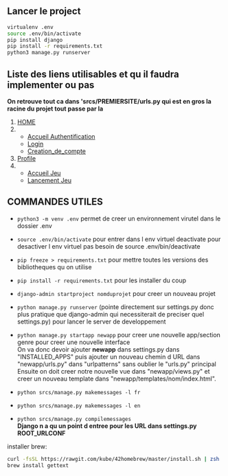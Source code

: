 ## Lancer le project

```bash
virtualenv .env
source .env/bin/activate
pip install django
pip install -r requirements.txt
python3 manage.py runserver
```

## Liste des liens utilisables et qu il faudra implementer ou pas

**On retrouve tout ca dans 'srcs/PREMIERSITE/urls.py qui est en gros la racine du projet tout passe par la**  

1. [HOME](http://localhost:8000/)
2.  - [Accueil Authentification](http://localhost:8000/authentification/)
    - [Login](http://localhost:8000/authentification/signin/)
    - [Creation_de_compte](http://localhost:8000/authentification/signup/)
3. [Profile](http://localhost:8000/user_profile/)
4.  - [Accueil Jeu](http://localhost:8000/game/)
    - [Lancement Jeu](http://localhost:8000/game/launch)

## COMMANDES UTILES

- `python3 -m venv .env` permet de creer un environnement virutel dans le dossier .env

- `source .env/bin/activate` pour entrer dans l env virtuel         deactivate pour desactiver l env virtuel pas besoin de source .env/bin/deactivate

- `pip freeze > requirements.txt` pour mettre toutes les versions des bibliotheques qu on utilise

- `pip install -r requirements.txt` pour les installer du coup

- `django-admin startproject nomduprojet` pour creer un nouveau projet

- `python manage.py runserver` (pointe directement sur settings.py donc plus pratique que django-admin qui necessiterait de preciser quel settings.py)   pour lancer le server de developpement

- `python manage.py startapp newapp` pour creer une nouvelle app/section genre pour creer une nouvelle interface  
On va donc devoir ajouter **newapp** dans settings.py dans "INSTALLED_APPS" puis ajouter un nouveau chemin d URL dans "newapp/urls.py" dans "urlpatterns" sans oublier le "urls.py" principal  
Ensuite on doit creer notre nouvelle vue dans "newapp/views.py" et creer un nouveau template dans "newapp/templates/nom/index.html".  

- `python srcs/manage.py makemessages -l fr`  
- `python srcs/manage.py makemessages -l en`  
- `python srcs/manage.py compilemessages`  
**Django n a qu un point d entree pour les URL dans settings.py ROOT_URLCONF**  


installer brew:  
```bash
curl -fsSL https://rawgit.com/kube/42homebrew/master/install.sh | zsh
brew install gettext
```